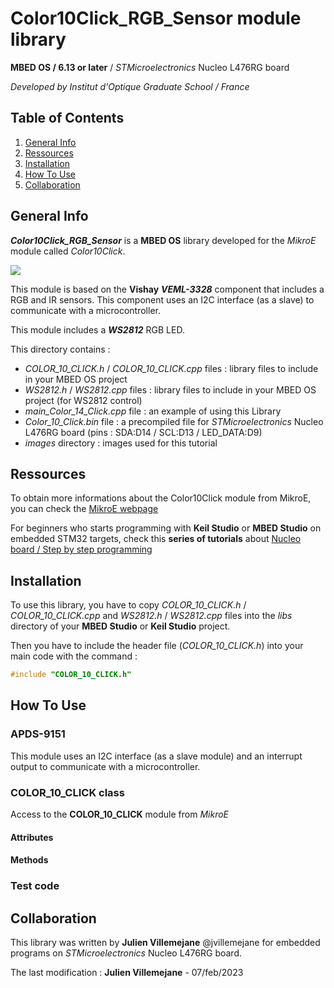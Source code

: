 # Color10Click\_RGB\_Sensor module library**MBED OS / 6.13 or later** /  *STMicroelectronics* Nucleo L476RG board*Developed by Institut d'Optique Graduate School / France*## Table of Contents1. [General Info](#general-info)2. [Ressources](#ressources)3. [Installation](#installation)4. [How To Use](#how-to-use)5. [Collaboration](#collaboration)## General Info***Color10Click\_RGB\_Sensor*** is a **MBED OS** library developed for the *MikroE* module called *Color10Click*. ![](https://www.mikroe.com/img/images/color-10-click-inner-img.jpg)This module is based on the **Vishay** ***VEML-3328*** component that includes a RGB and IR sensors. This component uses an I2C interface (as a slave) to communicate with a microcontroller.This module includes a ***WS2812*** RGB LED.This directory contains :- *COLOR_10_CLICK.h* / *COLOR_10_CLICK.cpp* files : library files to include in your MBED OS project- *WS2812.h* / *WS2812.cpp* files : library files to include in your MBED OS project (for WS2812 control)- *main_Color_14_Click.cpp* file : an example of using this Library- *Color_10_Click.bin* file : a precompiled file for *STMicroelectronics* Nucleo L476RG board (pins : SDA:D14 / SCL:D13 / LED_DATA:D9)- *images* directory : images used for this tutorial## RessourcesTo obtain more informations about the Color10Click module from MikroE, you can check the [MikroE webpage](https://www.mikroe.com/color-10-click)For beginners who starts programming with **Keil Studio** or **MBED Studio** on embedded STM32 targets, check this **series of tutorials** about [Nucleo board / Step by step programming](http://lense.institutoptique.fr/nucleo/)## InstallationTo use this library, you have to copy *COLOR_10_CLICK.h* / *COLOR_10_CLICK.cpp* and *WS2812.h* / *WS2812.cpp* files into the *libs* directory of your **MBED Studio** or **Keil Studio** project.Then you have to include the header file (*COLOR_10_CLICK.h*) into your main code with the command :```c#include "COLOR_10_CLICK.h"```## How To Use### APDS-9151 ###This module uses an I2C interface (as a slave module) and an interrupt output to communicate with a microcontroller.### COLOR_10_CLICK class ###Access to the **COLOR_10_CLICK** module from *MikroE*#### Attributes ######## Methods ####### Test code ##### CollaborationThis library was written by **Julien Villemejane** @jvillemejane for embedded programs on *STMicroelectronics* Nucleo L476RG board.  The last modification : **Julien Villemejane** - 07/feb/2023